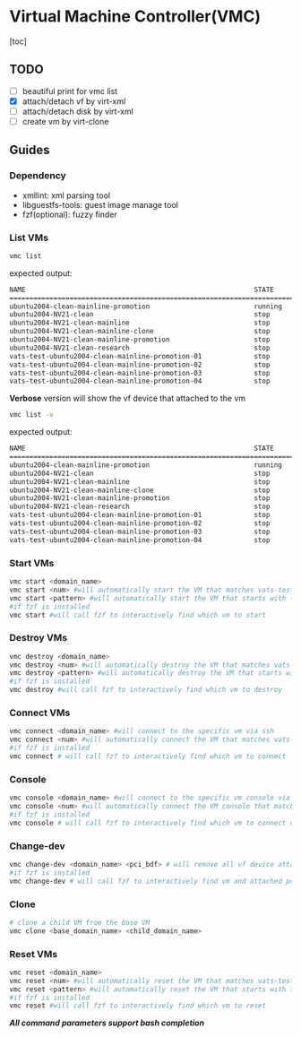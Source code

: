 # Virtual Machine Controller(VMC)

[toc]

## TODO

- [ ] beautiful print for vmc list
- [x] attach/detach vf by virt-xml
- [ ] attach/detach disk by virt-xml
- [ ] create vm by virt-clone

## Guides

### Dependency

-   xmllint: xml parsing tool
-   libguestfs-tools: guest image manage tool
-   fzf(optional): fuzzy finder



### List VMs

```sh
vmc list
```

expected output:

```sh
NAME                                                         STATE      IP ADDRESS                     
============================================================================================
ubuntu2004-clean-mainline-promotion                          running    192.168.122.62                 
ubuntu2004-NV21-clean                                        stop       none                           
ubuntu2004-NV21-clean-mainline                               stop       none                           
ubuntu2004-NV21-clean-mainline-clone                         stop       none                           
ubuntu2004-NV21-clean-mainline-promotion                     stop       none                           
ubuntu2004-NV21-clean-research                               stop       none                           
vats-test-ubuntu2004-clean-mainline-promotion-01             stop       none                           
vats-test-ubuntu2004-clean-mainline-promotion-02             stop       none                           
vats-test-ubuntu2004-clean-mainline-promotion-03             stop       none                           
vats-test-ubuntu2004-clean-mainline-promotion-04             stop       none                           
```



**Verbose** version will show the vf device that attached to the vm

```sh
vmc list -v
```

expected output:

```sh
NAME                                                         STATE      IP ADDRESS           PCI DEVICE
============================================================================================
ubuntu2004-clean-mainline-promotion                          running    192.168.122.62       0000:06:00.0
ubuntu2004-NV21-clean                                        stop       none                 0000:0c:00.0
ubuntu2004-NV21-clean-mainline                               stop       none                 0000:06:02.0
ubuntu2004-NV21-clean-mainline-clone                         stop       none                 0000:06:02.0
ubuntu2004-NV21-clean-mainline-promotion                     stop       none                 0000:06:02.0
ubuntu2004-NV21-clean-research                               stop       none                 0000:0c:02.0
vats-test-ubuntu2004-clean-mainline-promotion-01             stop       none                 0000:0c:02.0
vats-test-ubuntu2004-clean-mainline-promotion-02             stop       none                 0000:06:02.1
vats-test-ubuntu2004-clean-mainline-promotion-03             stop       none                 0000:06:02.2
vats-test-ubuntu2004-clean-mainline-promotion-04             stop       none                 0000:06:02.3
```



### Start VMs

```sh
vmc start <domain_name>
vmc start <num> #will automatically start the VM that matches vats-test.*-xx
vmc start <pattern> #will automatically start the VM that starts with the pattern
#if fzf is installed
vmc start #will call fzf to interactively find which vm to start
```



### Destroy VMs

```sh
vmc destroy <domain_name>
vmc destroy <num> #will automatically destroy the VM that matches vats-test.*-xx
vmc destroy <pattern> #will automatically destroy the VM that starts with the pattern
#if fzf is installed
vmc destroy #will call fzf to interactively find which vm to destroy
```



### Connect VMs

```sh
vmc connect <domain_name> #will connect to the specific vm via ssh
vmc connect <num> #will automatically connect the VM that matches vats-test.*-xx
#if fzf is installed
vmc connect # will call fzf to interactively find which vm to connect
```



### Console

```sh
vmc console <domain_name> #will connect to the specific vm console via ssh
vmc console <num> #will automatically connect the VM console that matches vats-test.*-xx
#if fzf is installed
vmc console # will call fzf to interactively find which vm to connect console
```



### Change-dev

```sh
vmc change-dev <domain_name> <pci_bdf> # will remove all vf device attached to the vm and attach the specified device
#if fzf is installed
vmc change-dev # will call fzf to interactively find vm and attached pci device
```

### Clone

```sh
# clone a child VM from the base VM
vmc clone <base_domain_name> <child_domain_name>
```


### Reset VMs

```sh
vmc reset <domain_name>
vmc reset <num> #will automatically reset the VM that matches vats-test.*-xx
vmc reset <pattern> #will automatically reset the VM that starts with the pattern
#if fzf is installed
vmc reset #will call fzf to interactively find which vm to reset
```

***All command parameters support bash completion***

